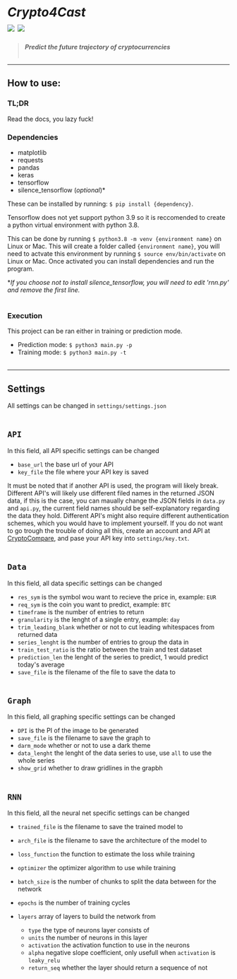 # ***Crypto4Cast***<br/>[![](https://tokei.rs/b1/github/Xumatro/Crypto4Cast)](https://github.com/Aaronepower/tokei) [![](https://img.shields.io/badge/license-MIT-brightgreen)](https://github.com/Xumatro/Crypto4Cast/blob/main/LICENSE)
> ***Predict the future trajectory of cryptocurrencies***
<br/><br/>

---

## **How to use:**

### TL;DR
Read the docs, you lazy fuck!

### Dependencies
- matplotlib
- requests
- pandas
- keras
- tensorflow
- silence_tensorflow (*optional*)*

These can be installed by running: `$ pip install {dependency}`.

Tensorflow does not yet support python 3.9 so it is reccomended to create a python virtual environment with python 3.8.

This can be done by running `$ python3.8 -m venv {environment name}` on Linux or Mac.
This will create a folder called `{environment name}`, you will need to actvate this environment by running `$ source env/bin/activate` on Linux or Mac.
Once activated you can install dependencies and run the program.

**If you choose not to install silence_tensorflow, you will need to edit 'rnn.py' and remove the first line.*
<br/><br/>

### Execution
This project can be ran either in training or prediction mode.

- Prediction mode: `$ python3 main.py -p`
- Training mode: `$ python3 main.py -t`
<br/><br/>

---

## **Settings**
 All settings can be changed in `settings/settings.json`
<br/><br/>
 
## `API`
In this field, all API specific settings can be changed

- `base_url` the base url of your API
- `key_file` the file where your API key is saved

It must be noted that if another API is used, the program will likely break. Different API's will likely use different filed names in the returned JSON data, if this is the case, you can maually change the JSON fields in `data.py` and `api.py`, the current field names should be self-explanatory regarding the data they hold. Different API's might also require different authentication schemes, which you would have to implement yourself. If you do not want to go trough the trouble of doing all this, create an account and API at [CryptoCompare](https://cryptocompare.com), and pase your API key into `settings/key.txt`.
<br/><br/>

## `Data`
In this field, all data specific settings can be changed

- `res_sym` is the symbol wou want to recieve the price in, example: `EUR`
- `req_sym` is the coin you want to predict, example: `BTC`
- `timeframe` is the number of entries to return
- `granularity` is the lenght of a single entry, example: `day`
- `trim_leading_blank` whether or not to cut leading whitespaces from returned data
- `series_lenght` is the number of entries to group the data in
- `train_test_ratio` is the ratio between the train and test dataset
- `prediction_len` the lenght of the series to predict, 1 would predict today's average
- `save_file` is the filename of the file to save the data to
<br/><br/>

## `Graph`
In this field, all graphing specific settings can be changed

- `DPI` is the PI of the image to be generated
- `save_file` is the filename to save the graph to
- `darm_mode` whether or not to use a dark theme
- `data_lenght` the lenght of the data series to use, use `all` to use the whole series
- `show_grid` whether to draw gridlines in the grapbh
<br/><br/>

## `RNN`
In this field, all the neural net specific settings can be changed

- `trained_file` is the filename to save the trained model to
- `arch_file` is the filename to save the architecture of the model to
- `loss_function` the function to estimate the loss while training
- `optimizer` the optimizer algorithm to use while training
- `batch_size` is the number of chunks to split the data between for the network
- `epochs` is the number of training cycles

- `layers` array of layers to build the network from
	- `type` the type of neurons layer consists of
	- `units` the number of neurons in this layer
	- `activation` the activation function to use in the neurons
	- `alpha` negative slope coefficient, only usefull when `activation` is `leaky_relu`
	- `return_seq` whether the layer should return a sequence of not
